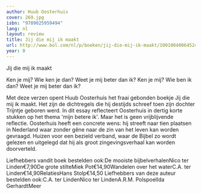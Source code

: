 ```yaml
---
author: Huub Oosterhuis
cover: 269.jpg
isbn: "9789025959494"
lang: nl
layout: review
title: Jij die mij ik maakt
url: http://www.bol.com/nl/p/boeken/jij-die-mij-ik-maakt/1001004006452449/index.html
year: 0
---
```


Jij die mij ik maakt

Ken je mij? Wie ken je dan?
Weet je mij beter dan ik?
Ken je mij? Wie ben ik dan?
Weet je mij beter dan ik?

Met deze verzen opent Huub Oosterhuis het fraai gebonden boekje Jij die mij ik maakt. Het zijn de dichtregels die hij destijds schreef toen zijn dochter Trijntje geboren werd.
In dit essay reflecteert Oosterhuis in dertig korte stukken op het thema 'mijn betere ik'. Maar het is geen vrijblijvende reflectie. Oosterhuis heeft een concrete wens: hij streeft naar tien plaatsen in Nederland waar zonder gêne naar de zin van het leven kan worden gevraagd. Huizen voor een bezield verband, waar de Bijbel zo wordt gelezen en uitgelegd dat hij als groot zingevingsverhaal kan worden doorverteld.

Liefhebbers vandit boek bestelden ook:De mooiste bijbelverhalenNico ter Linden€7,90De grote stilteMiek Pot€14,90Wandelen over het waterC.A. ter Linden€14,90RelatiesHans Stolp€14,50 Liefhebbers van deze auteur bestelden ook:C.A. ter LindenNico ter LindenA.R.M. PolspoelIda GerhardtMeer
